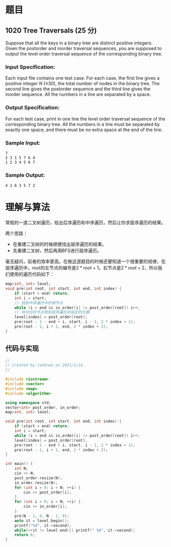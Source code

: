 # 题目

## 1020 Tree Traversals (25 分)

Suppose that all the keys in a binary tree are distinct positive integers. Given the postorder and inorder traversal sequences, you are supposed to output the level order traversal sequence of the corresponding binary tree.

### Input Specification:

Each input file contains one test case. For each case, the first line gives a positive integer *N* (≤30), the total number of nodes in the binary tree. The second line gives the postorder sequence and the third line gives the inorder sequence. All the numbers in a line are separated by a space.

### Output Specification:

For each test case, print in one line the level order traversal sequence of the corresponding binary tree. All the numbers in a line must be separated by exactly one space, and there must be no extra space at the end of the line.

### Sample Input:

```in
7
2 3 1 5 7 6 4
1 2 3 4 5 6 7
```

### Sample Output:

```out
4 1 6 3 5 7 2
```

# 理解与算法

常规的一道二叉树遍历，给出后序遍历和中序遍历，然后让你求层序遍历的结果。

两个思路：

- 在重建二叉树的时候顺便找出层序遍历的结果。
- 先重建二叉树，然后再用BFS进行层序遍历。

毫无疑问，前者的效率更高。在做这道题目的时候还要知道一个很重要的规律，在层序遍历中，root的左节点的编号是$2*root+1$。右节点是$2*root+2$，所以我们使用的遍历代码如下：

```cpp
map<int, int> level;
void pre(int root, int start, int end, int index) {
    if (start > end) return;
    int i = start;
    // 找到中序遍历中的根节点
    while (i < end && in_order[i] != post_order[root]) i++;
    // 将对应的节点放到层序遍历中指定的位置
    level[index] = post_order[root];
    pre(root - 1 - end + i, start, i - 1, 2 * index + 1);
    pre(root - 1, i + 1, end, 2 * index + 2);
}
```

## 代码与实现

```cpp
//
// Created by tanknee on 2021/2/14.
//

#include <iostream>
#include <vector>
#include <map>
#include <algorithm>

using namespace std;
vector<int> post_order, in_order;
map<int, int> level;

void pre(int root, int start, int end, int index) {
    if (start > end) return;
    int i = start;
    while (i < end && in_order[i] != post_order[root]) i++;
    level[index] = post_order[root];
    pre(root - 1 - end + i, start, i - 1, 2 * index + 1);
    pre(root - 1, i + 1, end, 2 * index + 2);
}

int main() {
    int N;
    cin >> N;
    post_order.resize(N);
    in_order.resize(N);
    for (int i = 0; i < N; ++i) {
        cin >> post_order[i];
    }
    for (int i = 0; i < N; ++i) {
        cin >> in_order[i];
    }
    pre(N - 1, 0, N - 1, 0);
    auto it = level.begin();
    printf("%d", it->second);
    while(++it != level.end()) printf(" %d", it->second);
    return 0;
}
```